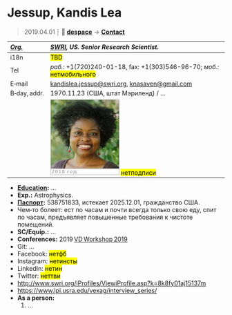 # Jessup, Kandis Lea
> 2019.04.01 ┊ **🚀 [despace](index.md)** → **[Contact](contact.md)**

|*[Org.](contact.md)*|*[SWRI](03_swri.md), US. Senior Research Scientist.*|
|:--|:--|
|i18n| <mark>TBD</mark> |
|Tel|*раб.:* +1(720)240-01-18, fax: +1(303)546-96-70; *моб.:* <mark>нетмобильного</mark> |
|E‑mail| <kandislea.jessup@swri.org>, <knasaven@gmail.com> |
|B‑day, addr.| 1970.11.23 (США, штат Мэриленд) / … |
|| ![](f/contact/j/jessup_001_photo.jpg) <mark>нетподписи</mark> |

   - **[Education](edu.md):** …
   - **Exp.:** Astrophysics.
   - **[Паспорт](f/contact/j/jessup_001_passport.jpg):** 538751833, истекает 2025.12.01, гражданство США.
   - Чем‑то болеет: ест по часам и почти всегда только свою еду, спит по часам, предъявляет повышенные требования к чистоте помещений.
   - **SC/Equip.:** …
   - **Conferences:** 2019 [VD Workshop 2019](vdws2019.md)
   - Git: …
   - Facebook: <mark>нетфб</mark>
   - Instagram: <mark>нетинсты</mark>
   - LinkedIn: <mark>нетин</mark>
   - Twitter: <mark>неттви</mark>
   - <http://www.swri.org/iProfiles/ViewiProfile.asp?k=8k8fy01aj15137m>
   - <https://www.lpi.usra.edu/vexag/interview_series/>
   - **As a person:**
      1. …
